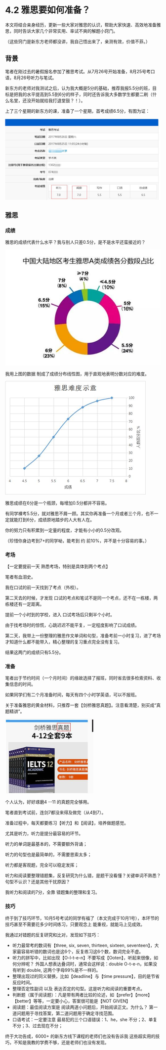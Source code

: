 # 4.2 雅思要如何准备？

本文将结合亲身经历，更新一些大家对雅思的认识，帮助大家快速、高效地准备雅思，同时告诉大家几个非常实用、率试不爽的解题小窍门。

（这些窍门是新东方老师都没讲，我自己悟出来了，亲测有效，价值不菲。）

## 背景

笔者在刚过去的暑假报名参加了雅思考试。从7月26号开始准备，8月25号考口语，8月26号听力与笔试。

新东方的老师对我测试之后，认为我大概是5分的基础，推荐我报5.5分的班，目标是把我的水平提高到5.5到6分的样子，同时还告诉我大多数学生都要二刷（什么名堂，还没开始就给我打退堂鼓？！）。

上了三个星期的新东方的课，准备了一个星期，首考成绩6.5分，有图为证：

![](../.gitbook/assets/4.2.1%20%281%29.jpg)

## 雅思

### 成绩

雅思的成绩代表什么水平？我与别人只差0.5分，是不是水平还蛮接近的？

![](../.gitbook/assets/4.2.2.jpg)

我用上图的数据 制成了成绩分布线性图，用于直观地表明分数对应的难度。

![](../.gitbook/assets/4.2.3.jpg)

雅思成绩在6分是一个瓶颈，每增加0.5分都并不容易。

有同学裸考5.5分，就对雅思不屑一顾。其实你再准备一个月或者三个月，也不一定就能打到6分，成绩原地踏步的人大有人在。

你的努力只有积累到一定量的程度，才能有小小的0.5分改观。

（珍惜你身边考到7+的同学呦，能考到 约 前10%，并不是十分容易的事。）

### 考场

【一定要提前一天 熟悉考场，特别是具体到两个考点】

笔者有血泪史。

我在口试的前一天找到了考点（外校）。

第二天去的时候，才发现 口试的考点和笔试不是同一个考点，还不在一栋楼，两栋楼还有一定距离。

提前一个小时到的学校，进入 口试考场后只剩半个小时。

由于找考场时的惊慌，心跳迟迟不能平复，一定程度影响了口试成绩。

第二天，我带上一份整理的雅思作文单词和句型，准备考前一小时复习，进了考场才知道什么都不能带入，精心整理的复习重点完全没有复习。

结果这两门的成绩只有5.5分。

### 准备

笔者出于节约时间（一个月时间）的缘故选择了报班，同时省去很多检索资料、收集信息的时间。

如果同学们有二个月准备时间，每天有四个小时学英语，可以不报班。

关于准备雅思的黄金材料，只推荐一套【剑桥雅思真题】。注意看清楚，别买成“真题精讲”。

![](../.gitbook/assets/4.2.4%20%281%29.jpg)

个人认为，好好琢磨4 --11 的真题完全够用。

笔者直到考试前，连剑7都没来得及做完（从4到7）。

准备过程中，每天都要练习【听力】和【阅读】，培养做题感觉。

尤其是听力，听力是提分最容易的环节。

听力的单词是最基本的，不需要额外背诵；

听力的句型也是最简单的，不需要思索太多；

听力都是客观题，完全可以稳定发挥；

听力和阅读要整理错题集，反复研究为什么错，是题干没看懂？关键单词不熟悉？句型不认识？还是其他干扰原因？

我听力和阅读的7分，全靠 错题集的整理和复习。

### 技巧

终于到了技巧环节，10月5号考试的同学有福了（本文完成于10月1号），本环节的技巧甚至不需要花多少时间练习，只要观念上 能重视，就能马上见成效。

我通过对错题的反复研究和比对，发现如下技巧：

* 听力最常考的数词有【three, six, seven, thirteen, sixteen, seventeen】，大家最容易听错的数词也是这6个，反复练习这6个数，数词完全不虚。
* 听力的拼写中，比如出现【O-l-t-e-n】不要写成【Ooten】，听起来很像，如何分辨呢？ 外国人想表达叠词时，通常会这样说：double O-t-e-n，如果没有听到 double, 这两个字母99%是不一样的。
* 整理出现过的同义替换，比如【deadline】与【time pressure】，目的是节省反应时间。
* 整理否定性副词 以及 表达否定的句型。这是听力和阅读的重要考点。
* 判断题（属于阅读题）：凡是带有两者比较的论述，如【prefer】【more】【better】等等，一定要小心，答案很可能是【NOT GIVEN】
* 阅读题：最佳阅读方案是 阅读两道小问题后，开始阅读正文。为什么？ 第一道问题用于寻找答案，第二道问题用于确定寻找范围。
* 口语考试：一定要注意 最易犯的三个口语错误：1、he，she 不分；2、单复不分；3、过去现在不分；

终于大功告成，6000+ 的新东方线下课程的老师们也没有告诉我 这些超实用的技巧，不知是我教的学费不够，还是老师们也没有发现。

